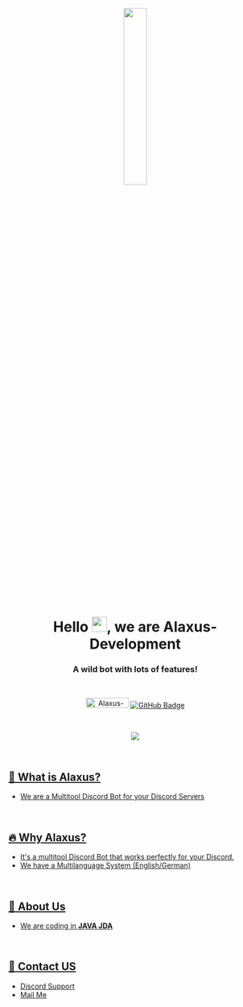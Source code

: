 <p align="center">
<a href="#"><img width="30%" height="auto" src="https://cdn.discordapp.com/attachments/985551183479463998/1001856009670758470/coding2.gif" height="175px"/></a>
</p>

<h1 align="center">Hello <img src="https://raw.githubusercontent.com/MartinHeinz/MartinHeinz/master/wave.gif" width="30px" height="30px">, we are Alaxus-Development</h1>
<h3 align="center">A wild bot with lots of features!</h3>

<br>

<p align="center">
    <a href="https://discord.gg/aSwtyvurw3"><img src="https://img.shields.io/badge/Discord-7488cd?style=for-the-badge&logo=discord&logoColor=white" alt="Alaxus-Development" width="85" height="20"/></a>
    <a href="https://alaxus.xyz"><img src="https://alaxus.xyz/assets/img/logo.gif" alt="GitHub Badge"></a>
</p>
<br>
<p align="center">
  <a href="https://ko-fi.com/I3I8X62ML"><img src="https://ko-fi.com/img/githubbutton_sm.svg"/>
      </p>
<br>

## 🤔 What is Alaxus?
- We are a Multitool Discord Bot for your Discord Servers
<br/>

## 🔥 Why Alaxus?
- It's a multitool Discord Bot that works perfectly for your Discord.
- We have a Multilanguage System (English/German)
<br/>

## 🔎 About Us
- We are coding in **JAVA JDA**

<br/>

## 📝 Contact US
- [Discord Support](https://discord.gg/aSwtyvurw3)<br/>
- [Mail Me](mailto:info@alaxus.xyz)<br/><br/>


